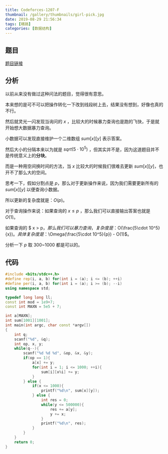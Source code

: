 ```yaml
---
title: Codeforces-1207-F
thumbnail: /gallery/thumbnails/girl-pick.jpg
date: 2019-08-29 21:56:34
tags: [瞎搞]
categories: [数据结构]
---
```


## 题目

[题目链接](https://codeforces.com/contest/1207/problem/F)

<!--more-->

## 分析

以前从来没有做过这种问法的题目，觉得很有意思。

本来想的是可不可以把操作转化一下改到线段树上去，结果没有想到，好像也真的不行。

然后就灵光一闪发现当询问的 $x$ ，比较大的时候暴力查询也是跑的飞快，于是就开始想大数据暴力查询。

小数据可以发现直接维护一个二维数组 $sum[x][y]$ 表示答案。

然后大小的分隔本来以为就是 $sqrt(5 \cdot 10^5)$ ，但其实并不是，因为这道题目并不是传统意义上的**分块**。

而是一种用空间换时间的方法，当 $x$ 比较大的时候我们很难去更新 $sum[x][y]$，也开不了那么大的空间。

思考一下，假如分割点是 $p$，那么对于更新操作来说，因为我们需要更新所有的 $sum[x][y]$ 以便查询小数据。

所以更新的复杂度就是：$O(p)$。

对于查询操作来说：如果查询的 $x \leq p$ ，那么我们可以直接输出答案也就是 $O(1)$。

如果查询的 $ x > p$，那么我们可以暴力查询，复杂度是：$O(\frac{5\cdot 10^5}{x})$。具体复杂度是：$\Omega(\frac{5\cdot 10^5}{p}) - O(1)$。

分析一下 $p$ 取 300~1000 都是可以的。

## 代码

~~~c++
#include <bits/stdc++.h>
#define rep(i, a, b) for(int i = (a); i <= (b); ++i)
#define per(i, a, b) for(int i = (a); i >= (b); --i)
using namespace std;

typedef long long ll;
const int mod = 1e9+7;
const int MAXN = 5e5 + 7;

int a[MAXN];
int sum[1001][1001];
int main(int argc, char const *argv[])
{
	int q;
	scanf("%d", &q);
	int op, x, y;
	while(q--){
		scanf("%d %d %d", &op, &x, &y);
		if(op == 1){
			a[x] += y;
			for(int i = 1; i <= 1000; ++i){
				sum[i][x%i] += y;
			}
		} else {
			if(x <= 1000){
				printf("%d\n", sum[x][y]);
			} else {
				int res = 0;
				while(y <= 500000){
					res += a[y];
					y += x;
				}
				printf("%d\n", res);
			}
		}
	}
	return 0;
}
~~~

